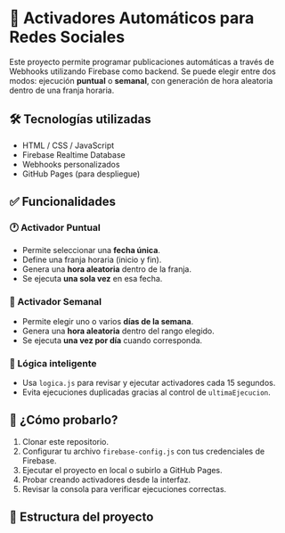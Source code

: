 # 🚀 Activadores Automáticos para Redes Sociales

Este proyecto permite programar publicaciones automáticas a través de Webhooks utilizando Firebase como backend. Se puede elegir entre dos modos: ejecución **puntual** o **semanal**, con generación de hora aleatoria dentro de una franja horaria.

## 🛠️ Tecnologías utilizadas

- HTML / CSS / JavaScript
- Firebase Realtime Database
- Webhooks personalizados
- GitHub Pages (para despliegue)

## ✅ Funcionalidades

### 🕐 Activador Puntual
- Permite seleccionar una **fecha única**.
- Define una franja horaria (inicio y fin).
- Genera una **hora aleatoria** dentro de la franja.
- Se ejecuta **una sola vez** en esa fecha.
  
### 🔁 Activador Semanal
- Permite elegir uno o varios **días de la semana**.
- Genera una **hora aleatoria** dentro del rango elegido.
- Se ejecuta **una vez por día** cuando corresponda.

### 🧠 Lógica inteligente
- Usa `logica.js` para revisar y ejecutar activadores cada 15 segundos.
- Evita ejecuciones duplicadas gracias al control de `ultimaEjecucion`.

## 🧪 ¿Cómo probarlo?

1. Clonar este repositorio.
2. Configurar tu archivo `firebase-config.js` con tus credenciales de Firebase.
3. Ejecutar el proyecto en local o subirlo a GitHub Pages.
4. Probar creando activadores desde la interfaz.
5. Revisar la consola para verificar ejecuciones correctas.

## 📂 Estructura del proyecto


